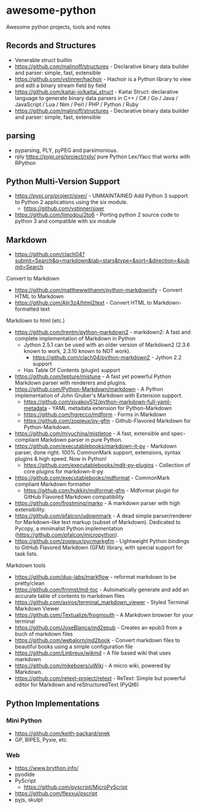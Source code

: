 # awesome-python

Awesome python projects, tools and notes


## Records and Structures

  * Venerable struct builtin
  * https://github.com/malinoff/structures - Declarative binary data builder and parser: simple, fast, extensible
  * https://github.com/vstinner/hachoir - Hachoir is a Python library to view and edit a binary stream field by field
  * https://github.com/kaitai-io/kaitai_struct - Kaitai Struct: declarative language to generate binary data parsers in C++ / C# / Go / Java / JavaScript / Lua / Nim / Perl / PHP / Python / Ruby
  * https://github.com/malinoff/structures - Declarative binary data builder and parser: simple, fast, extensible

## parsing

  * pyparsing, PLY, pyPEG and parsimonious.
  * rply https://pypi.org/project/rply/ pure Python Lex/Yacc that works with RPython

## Python Multi-Version Support

  * https://pypi.org/project/sixer/ - UNMAINTAINED Add Python 3 support to Python 2 applications using the six module.
      * https://github.com/vstinner/sixer
  * https://github.com/limodou/2to6 - Porting python 2 source code to python 3 and compatible with six module

## Markdown

  * https://github.com/clach04?submit=Search&q=markdown&tab=stars&type=&sort=&direction=&submit=Search

Convert to Markdown

  * https://github.com/matthewwithanm/python-markdownify - Convert HTML to Markdown
  * https://github.com/Alir3z4/html2text - Convert HTML to Markdown-formatted text

Markdown to html (etc.)

  * https://github.com/trentm/python-markdown2 - markdown2: A fast and complete implementation of Markdown in Python
      * Jython 2.5.1 can be used with an older version of Markdown2 (2.3.6 known to work, 2.3.10 known to NOT work).
          * https://github.com/clach04/python-markdown2 - Jython 2.2 support
      * Has Table Of Contents (plugin) support
  * https://github.com/lepture/mistune - A fast yet powerful Python Markdown parser with renderers and plugins.
  * https://github.com/Python-Markdown/markdown - A Python implementation of John Gruber's Markdown with Extension support.
      * https://github.com/sivakov512/python-markdown-full-yaml-metadata - YAML metadata extension for Python-Markdown
      * https://github.com/hgrecco/mdform - Forms in Markdown
      * https://github.com/zopieux/py-gfm - Github-Flavored Markdown for Python-Markdown.
  * https://github.com/miyuchina/mistletoe - A fast, extensible and spec-compliant Markdown parser in pure Python.
  * https://github.com/executablebooks/markdown-it-py - Markdown parser, done right. 100% CommonMark support, extensions, syntax plugins & high speed. Now in Python!
      * https://github.com/executablebooks/mdit-py-plugins - Collection of core plugins for markdown-it-py
  * https://github.com/executablebooks/mdformat - CommonMark compliant Markdown formatter
      * https://github.com/hukkin/mdformat-gfm - Mdformat plugin for GitHub Flavored Markdown compatibility
  * https://github.com/frostming/marko - A markdown parser with high extensibility.
  * https://github.com/pfalcon/udownmark - A dead simple parser/renderer for Markdown-like text markup (subset of Markdown). Dedicated to Pycopy, a minimalist Python implementation (https://github.com/pfalcon/micropython).
  * https://github.com/zopieux/pycmarkgfm - Lightweight Python bindings to GitHub Flavored Markdown (GFM) library, with special support for task lists.

Markdown tools

  * https://github.com/duo-labs/markflow - reformat markdown to be pretty/clean
  * https://github.com/frnmst/md-toc - Automatically generate and add an accurate table of contents to markdown files
  * https://github.com/axiros/terminal_markdown_viewer - Styled Terminal Markdown Viewer
  * https://github.com/Textualize/frogmouth - A Markdown browser for your terminal
  * https://github.com/JoseBlanca/md2epub - Creates an epub3 from a buch of markdown files
  * https://github.com/webalorn/md2book - Convert markdown files to beautiful books using a simple configuration file
  * https://github.com/Linbreux/wikmd - A file based wiki that uses markdown
  * https://github.com/mikeboers/uWiki - A micro wiki, powered by Markdown.
  * https://github.com/retext-project/retext - ReText: Simple but powerful editor for Markdown and reStructuredText (PyQt6)

## Python Implementations

### Mini Python

  * https://github.com/keith-packard/snek
  * GP, BIPES, Pyxie, etc.

### Web

  * https://www.brython.info/
  * pyodide
  * PyScript
      * https://github.com/pyscript/MicroPyScript
  * https://github.com/flexxui/pscript
  * pyjs, skulpt

